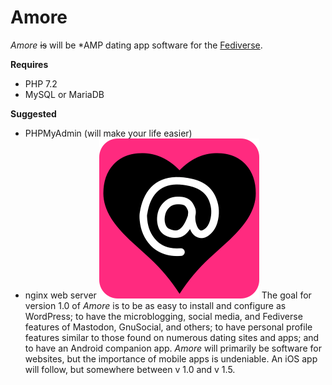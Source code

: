 # Amore
*Amore* ~~is~~ will be &ast;AMP dating app software for the [Fediverse](https://en.wikipedia.org/wiki/Fediverse).

**Requires**
+ PHP 7.2
+ MySQL or MariaDB

**Suggested**
+ PHPMyAdmin (will make your life easier)
+ nginx web server
![alt text](https://github.com/lafnlab/Amore/blob/master/pub/style/plain-amore-icon-2.png "Amore icon")
The goal for version 1.0 of *Amore* is to be as easy to install and configure as WordPress; to have the microblogging, social media, and Fediverse features of Mastodon, GnuSocial, and others; to have personal profile features similar to those found on numerous dating sites and apps; and to have an Android companion app. *Amore* will primarily be software for websites, but the importance of mobile apps is undeniable. An iOS app will follow, but somewhere between v 1.0 and v 1.5.
